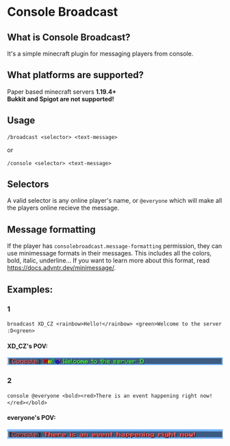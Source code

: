 # Console Broadcast
## What is Console Broadcast?
It's a simple minecraft plugin for messaging players from console.
## What platforms are supported?
Paper based minecraft servers **1.19.4+** <br>
**Bukkit and Spigot are not supported!**
## Usage
````
/broadcast <selector> <text-message>
````
or
```
/console <selector> <text-message>
```
## Selectors
A valid selector is any online player's name, or ```@everyone``` which will make all the players online recieve the message.
## Message formatting
If the player has ```consolebroadcast.message-formatting``` permission, they can use minimessage formats in their messages. This includes all the colors, bold, italic, underline... If you want to learn more about this format, read https://docs.advntr.dev/minimessage/.
## Examples:
### 1
````
broadcast XD_CZ <rainbow>Hello!</rainbow> <green>Welcome to the server :D<green>
````
#### XD_CZ's POV:
![](https://raw.githubusercontent.com/Mandlemankiller/ConsoleBroadcast/master/screenshots/welcome.png)
### 2
```
console @everyone <bold><red>There is an event happening right now!</red></bold>
```
#### everyone's POV:
![](https://raw.githubusercontent.com/Mandlemankiller/ConsoleBroadcast/master/screenshots/event.png)
